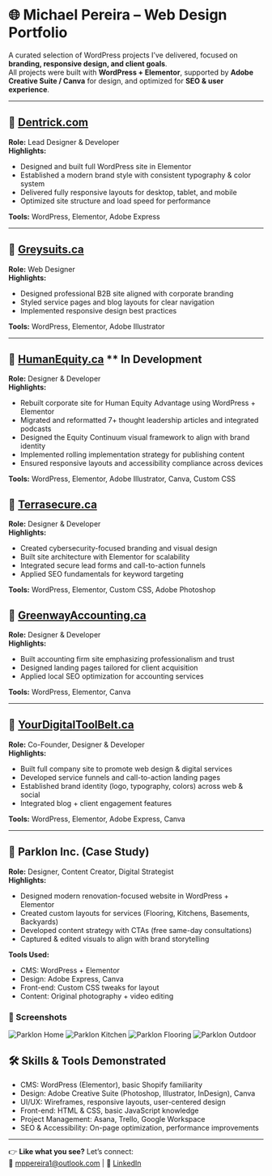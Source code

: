 # 🌐 Michael Pereira – Web Design Portfolio

A curated selection of WordPress projects I’ve delivered, focused on **branding, responsive design, and client goals**.  
All projects were built with **WordPress + Elementor**, supported by **Adobe Creative Suite / Canva** for design, and optimized for **SEO & user experience**.

---

## 🔹 [Dentrick.com](https://dentrick.com)

**Role:** Lead Designer & Developer  
**Highlights:**
- Designed and built full WordPress site in Elementor  
- Established a modern brand style with consistent typography & color system  
- Delivered fully responsive layouts for desktop, tablet, and mobile  
- Optimized site structure and load speed for performance  

**Tools:** WordPress, Elementor, Adobe Express  

---
## 🔹 [Greysuits.ca](https://greysuits.ca)

**Role:** Web Designer  
**Highlights:**
- Designed professional B2B site aligned with corporate branding  
- Styled service pages and blog layouts for clear navigation  
- Implemented responsive design best practices  

**Tools:** WordPress, Elementor, Adobe Illustrator  

---
## 🔹 [HumanEquity.ca](https://humanequity.ca) ** In Development

**Role:** Designer & Developer  
**Highlights:**
- Rebuilt corporate site for Human Equity Advantage using WordPress + Elementor  
- Migrated and reformatted 7+ thought leadership articles and integrated podcasts  
- Designed the Equity Continuum visual framework to align with brand identity  
- Implemented rolling implementation strategy for publishing content  
- Ensured responsive layouts and accessibility compliance across devices  

**Tools:** WordPress, Elementor, Adobe Illustrator, Canva, Custom CSS  


## 🔹 [Terrasecure.ca](https://terrasecure.ca)

**Role:** Designer & Developer  
**Highlights:**
- Created cybersecurity-focused branding and visual design  
- Built site architecture with Elementor for scalability  
- Integrated secure lead forms and call-to-action funnels  
- Applied SEO fundamentals for keyword targeting  

**Tools:** WordPress, Elementor, Custom CSS, Adobe Photoshop  



## 🔹 [GreenwayAccounting.ca](https://greenwayaccounting.ca)

**Role:** Designer & Developer  
**Highlights:**
- Built accounting firm site emphasizing professionalism and trust  
- Designed landing pages tailored for client acquisition  
- Applied local SEO optimization for accounting services  

**Tools:** WordPress, Elementor, Canva  

---

## 🔹 [YourDigitalToolBelt.ca](https://yourdigitaltoolbelt.ca)

**Role:** Co-Founder, Designer & Developer  
**Highlights:**
- Built full company site to promote web design & digital services  
- Developed service funnels and call-to-action landing pages  
- Established brand identity (logo, typography, colors) across web & social  
- Integrated blog + client engagement features  

**Tools:** WordPress, Elementor, Adobe Express, Canva  

---

## 🔹 Parklon Inc. (Case Study)

**Role:** Designer, Content Creator, Digital Strategist  
**Highlights:**
- Designed modern renovation-focused website in WordPress + Elementor  
- Created custom layouts for services (Flooring, Kitchens, Basements, Backyards)  
- Developed content strategy with CTAs (free same-day consultations)  
- Captured & edited visuals to align with brand storytelling

**Tools Used:**  
- CMS: WordPress + Elementor  
- Design: Adobe Express, Canva  
- Front-end: Custom CSS tweaks for layout  
- Content: Original photography + video editing 

### 📸 Screenshots

![Parklon Home](IMG_6883.jpeg)
![Parklon Kitchen](IMG_6884.jpeg)
![Parklon Flooring](IMG_6885.jpeg)
![Parklon Outdoor](IMG_6886.jpeg)


## 🛠 Skills & Tools Demonstrated
- CMS: WordPress (Elementor), basic Shopify familiarity  
- Design: Adobe Creative Suite (Photoshop, Illustrator, InDesign), Canva  
- UI/UX: Wireframes, responsive layouts, user-centered design  
- Front-end: HTML & CSS, basic JavaScript knowledge  
- Project Management: Asana, Trello, Google Workspace  
- SEO & Accessibility: On-page optimization, performance improvements  

---

👉 **Like what you see?** Let’s connect:  
📧 mppereira1@outlook.com | 💼 [LinkedIn](https://www.linkedin.com/in/michael-pereira-8619601b6/)
